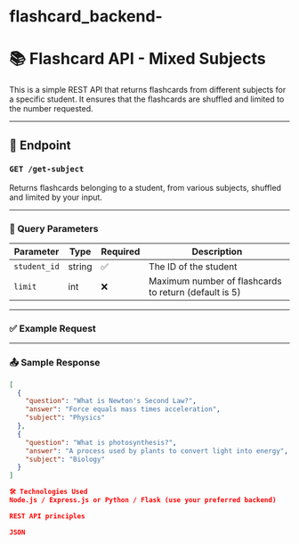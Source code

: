 # flashcard_backend-

# 📚 Flashcard API - Mixed Subjects

This is a simple REST API that returns flashcards from different subjects for a specific student. It ensures that the flashcards are shuffled and limited to the number requested.

---

## 🚀 Endpoint

### `GET /get-subject`

Returns flashcards belonging to a student, from various subjects, shuffled and limited by your input.

---

### 🔸 Query Parameters

| Parameter    | Type   | Required | Description                              |
|--------------|--------|----------|------------------------------------------|
| `student_id` | string | ✅       | The ID of the student                    |
| `limit`      | int    | ❌       | Maximum number of flashcards to return (default is 5) |

---

### ✅ Example Request

---

### 📤 Sample Response

```json
[
  {
    "question": "What is Newton's Second Law?",
    "answer": "Force equals mass times acceleration",
    "subject": "Physics"
  },
  {
    "question": "What is photosynthesis?",
    "answer": "A process used by plants to convert light into energy",
    "subject": "Biology"
  }
]

🛠️ Technologies Used
Node.js / Express.js or Python / Flask (use your preferred backend)

REST API principles

JSON

